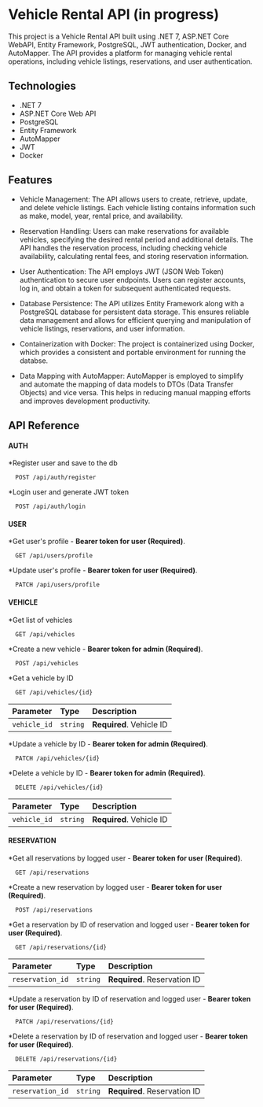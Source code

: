 
# Vehicle Rental API (in progress)

This project is a Vehicle Rental API built using .NET 7, ASP.NET Core WebAPI, Entity Framework, PostgreSQL, JWT authentication, Docker, and AutoMapper. The API provides a platform for managing vehicle rental operations, including vehicle listings, reservations, and user authentication.

## Technologies
- .NET 7
- ASP.NET Core Web API
- PostgreSQL
- Entity Framework
- AutoMapper
- JWT
- Docker

## Features

- Vehicle Management: The API allows users to create, retrieve, update, and delete vehicle listings. Each vehicle listing contains information such as make, model, year, rental price, and availability.

- Reservation Handling: Users can make reservations for available vehicles, specifying the desired rental period and additional details. The API handles the reservation process, including checking vehicle availability, calculating rental fees, and storing reservation information.

- User Authentication: The API employs JWT (JSON Web Token) authentication to secure user endpoints. Users can register accounts, log in, and obtain a token for subsequent authenticated requests.

- Database Persistence: The API utilizes Entity Framework along with a PostgreSQL database for persistent data storage. This ensures reliable data management and allows for efficient querying and manipulation of vehicle listings, reservations, and user information.

- Containerization with Docker: The project is containerized using Docker, which provides a consistent and portable environment for running the databse.

- Data Mapping with AutoMapper: AutoMapper is employed to simplify and automate the mapping of data models to DTOs (Data Transfer Objects) and vice versa. This helps in reducing manual mapping efforts and improves development productivity.


## API Reference

#### AUTH
*Register user and save to the db
```http
  POST /api/auth/register
```
*Login user and generate JWT token
```http
  POST /api/auth/login
```

#### USER
*Get user's profile - **Bearer token for user (Required)**.
```http
  GET /api/users/profile
```
*Update user's profile - **Bearer token for user (Required)**.
```http
  PATCH /api/users/profile
```


#### VEHICLE
*Get list of vehicles
```http
  GET /api/vehicles
```
*Create a new vehicle - **Bearer token for admin (Required)**. 
```http
  POST /api/vehicles
```

*Get a vehicle by ID
```http
  GET /api/vehicles/{id}
```
| Parameter | Type     | Description                |
| :-------- | :------- | :------------------------- |
| `vehicle_id` | `string` | **Required**. Vehicle ID |



*Update a vehicle by ID - **Bearer token for admin (Required)**.
```http
  PATCH /api/vehicles/{id}
```
*Delete a vehicle by ID - **Bearer token for admin (Required)**.
```http
  DELETE /api/vehicles/{id}
```

| Parameter | Type     | Description                |
| :-------- | :------- | :------------------------- |
| `vehicle_id` | `string` | **Required**. Vehicle ID |


#### RESERVATION
*Get all reservations by logged user - **Bearer token for user (Required)**.
```http
  GET /api/reservations
```
*Create a new reservation by logged user - **Bearer token for user (Required)**.
```http
  POST /api/reservations
```

*Get a reservation by ID of reservation and logged user - **Bearer token for user (Required)**.
```http
  GET /api/reservations/{id}
```
| Parameter | Type     | Description                |
| :-------- | :------- | :------------------------- |
| `reservation_id` | `string` | **Required**. Reservation ID |

*Update a reservation by ID of reservation and logged user - **Bearer token for user (Required)**.
```http
  PATCH /api/reservations/{id}
```

*Delete a reservation by ID of reservation and logged user - **Bearer token for user (Required)**.
```http
  DELETE /api/reservations/{id}
```

| Parameter | Type     | Description                |
| :-------- | :------- | :------------------------- |
| `reservation_id` | `string` | **Required**. Reservation ID |

